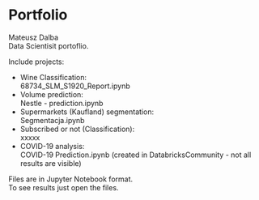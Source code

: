 # Portfolio
Mateusz Dalba <br>
Data Scientisit portoflio. 

Include projects: <br>
- Wine Classification: <br>
68734_SLM_S1920_Report.ipynb <br>
- Volume prediction: <br>
Nestle - prediction.ipynb <br>
- Supermarkets (Kaufland) segmentation: <br>
Segmentacja.ipynb <br>
- Subscribed or not (Classification): <br>
xxxxx
- COVID-19 analysis: <br>
COVID-19 Prediction.ipynb (created in DatabricksCommunity - not all results are visible) 

Files are in Jupyter Notebook format. <br>
To see results just open the files. <br>
